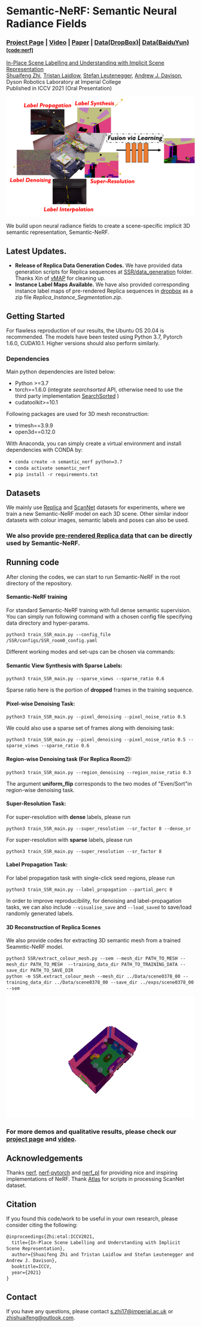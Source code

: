 # Semantic-NeRF: Semantic Neural Radiance Fields

### [Project Page](https://shuaifengzhi.com/Semantic-NeRF/) | [Video](https://youtu.be/FpShWO7LVbM) | [Paper](https://arxiv.org/abs/2103.15875) | [Data(DropBox)](https://www.dropbox.com/sh/9yu1elddll00sdl/AAC-rSJdLX0C6HhKXGKMOIija?dl=0)| [Data(BaiduYun)<font size=2>[code:nerf]</font>](https://pan.baidu.com/s/1UmABiPQKm_S5Elq_ffXzPA)


[In-Place Scene Labelling and Understanding with Implicit Scene Representation](https://shuaifengzhi.com/Semantic-NeRF/)  
 [Shuaifeng Zhi](https://shuaifengzhi.com/),
 [Tristan Laidlow](https://wp.doc.ic.ac.uk/twl15/),
 [Stefan Leutenegger](https://wp.doc.ic.ac.uk/sleutene/),
 [Andrew J. Davison](https://www.doc.ic.ac.uk/~ajd/),
 <br>
Dyson Robotics Laboratory at Imperial College \
Published in ICCV 2021 (Oral Presentation)

<img src='imgs/teaser.png'/>

We build upon neural radiance fields to create a scene-specific implicit 3D semantic representation, Semantic-NeRF.


## Latest Updates.
- **Release of Replica Data Generation Codes.** We have provided data generation scripts for Replica sequences at [SSR/data_generation](https://github.com/Harry-Zhi/semantic_nerf/tree/main/SSR/data_generation) folder. Thanks Xin of [vMAP](https://github.com/kxhit/vMAP) for cleaning up.
- **Instance Label Maps Available.** We have also provided corresponding instance label maps of pre-rendered Replica sequences in [dropbox](https://www.dropbox.com/home/Public_Hosting/Semantic_NeRF(ICCV2021)/Replica_Dataset) as a zip file *Replica_Instance_Segmentation.zip*.

## Getting Started

For flawless reproduction of our results, the Ubuntu OS 20.04 is recommended. The models have been tested using Python 3.7, Pytorch 1.6.0, CUDA10.1. Higher versions should also perform similarly.

### Dependencies
Main python dependencies are listed below:
- Python >=3.7
- torch>=1.6.0 (integrate *searchsorted* API, otherwise need to use the third party implementation [SearchSorted](https://github.com/aliutkus/torchsearchsorted) )
- cudatoolkit>=10.1

Following packages are used for 3D mesh reconstruction:
- trimesh==3.9.9
- open3d==0.12.0

With Anaconda, you can simply create a virtual environment and install dependencies with CONDA by:
- `conda create -n semantic_nerf python=3.7`
- `conda activate semantic_nerf`
- `pip install -r requirements.txt`

## Datasets
We mainly use [Replica](https://github.com/facebookresearch/Replica-Dataset) and [ScanNet](http://www.scan-net.org/) datasets for experiments, where we train a new Semantic-NeRF model on each 3D scene. Other similar indoor datasets with colour images, semantic labels and poses can also be used.

### We also provide [pre-rendered Replica data](https://www.dropbox.com/sh/9yu1elddll00sdl/AAC-rSJdLX0C6HhKXGKMOIija?dl=0) that can be directly used by Semantic-NeRF.


## Running code
After cloning the codes, we can start to run Semantic-NeRF in the root directory of the repository.

#### Semantic-NeRF training
For standard Semantic-NeRF training with full dense semantic supervision. You can simply run following command with a chosen config file specifying data directory and hyper-params.
```
python3 train_SSR_main.py --config_file /SSR/configs/SSR_room0_config.yaml
```

Different working modes and set-ups can be chosen via commands:
#### Semantic View Synthesis with Sparse Labels:
```
python3 train_SSR_main.py --sparse_views --sparse_ratio 0.6
```
Sparse ratio here is the portion of **dropped** frames in the training sequence.

#### Pixel-wise Denoising Task:
```
python3 train_SSR_main.py --pixel_denoising --pixel_noise_ratio 0.5
```

We could also use a sparse set of frames along with denoising task:
```
python3 train_SSR_main.py --pixel_denoising --pixel_noise_ratio 0.5 --sparse_views --sparse_ratio 0.6
```

#### Region-wise Denoising task (For Replica Room2):
```
python3 train_SSR_main.py --region_denoising --region_noise_ratio 0.3
```
The argument **uniform_flip** corresponds to the two modes of "Even/Sort"in region-wise denoising task.

#### Super-Resolution Task:
For super-resolution with **dense** labels, please run
```
python3 train_SSR_main.py --super_resolution --sr_factor 8 --dense_sr
```

For super-resolution with **sparse** labels, please run
```
python3 train_SSR_main.py --super_resolution --sr_factor 8
```

#### Label Propagation Task:
For label propagation task with single-click seed regions, please run
```
python3 train_SSR_main.py --label_propagation --partial_perc 0
```

In order to improve reproducibility, for denoising and label-propagation tasks, we can also include `--visualise_save` and `--load_saved` to save/load randomly generated labels.


#### 3D Reconstruction of Replica Scenes
We also provide codes for extracting 3D semantic mesh from a trained Seamntic-NeRF model.

```
python3 SSR/extract_colour_mesh.py --sem --mesh_dir PATH_TO_MESH --mesh_dir PATH_TO_MESH  --training_data_dir PATH_TO_TRAINING_DATA --save_dir PATH_TO_SAVE_DIR
python -m SSR.extract_colour_mesh --mesh_dir ../Data/scene0378_00 --training_data_dir ../Data/scene0378_00 --save_dir ../exps/scene0378_00 --sem
```
<img src='imgs/sem_mesh_room0.png'/>


### For more demos and qualitative results, please check our [project page](https://shuaifengzhi.com/Semantic-NeRF/) and [video](https://youtu.be/FpShWO7LVbM).


## Acknowledgements
Thanks [nerf](https://github.com/bmild/nerf), [nerf-pytorch](https://github.com/yenchenlin/nerf-pytorch) and [nerf_pl](https://github.com/kwea123/nerf_pl) for providing nice and inspiring implementations of NeRF. Thank [Atlas](https://github.com/magicleap/Atlas) for scripts in processing ScanNet dataset.

## Citation
If you found this code/work to be useful in your own research, please consider citing the following:
```
@inproceedings{Zhi:etal:ICCV2021,
  title={In-Place Scene Labelling and Understanding with Implicit Scene Representation},
  author={Shuaifeng Zhi and Tristan Laidlow and Stefan Leutenegger and Andrew J. Davison},
  booktitle=ICCV,
  year={2021}
}
```

## Contact
If you have any questions, please contact s.zhi17@imperial.ac.uk or zhishuaifeng@outlook.com.

